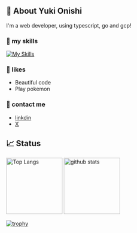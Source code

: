



## 🙋 About Yuki Onishi
I'm a web developer, using typescript, go and gcp! 

### 🌱 my skills

[![My Skills](https://skillicons.dev/icons?i=ts,js,go,dart,php,nodejs,swift,kotlin,html,css,sass,tailwind,react,nextjs,vue,nuxtjs,express,nestjs,laravel,flutter,docker,aws,gcp,graphql,mysql,postgres,firebase,supabase,prisma,jest,npm,yarn,webpack&perline=10)](https://skillicons.dev)

### 🍪 likes
* Beautiful code
* Play pokemon

### 📩 contact me
*  [linkdin](https://www.linkedin.com/in/yuki-onishi-19141a200/)
*  [X](https://twitter.com/yukionishi1989)






## 📈 Status

<img alt="Top Langs" height="150px" src="https://github-readme-stats.vercel.app/api/top-langs/?username=YukiOnishi1129&layout=compact&count_private=true&show_icons=true&theme=tokyonight" />          <img alt="github stats" height="150px" src="https://github-readme-stats.vercel.app/api?username=YukiOnishi1129&count_private=true&show_icons=true&show_icons=true&theme=tokyonight" />

[![trophy](https://github-profile-trophy.vercel.app/?username=YukiOnishi1129&theme=onedark&column=7)](https://github.com/ryo-ma/github-profile-trophy)

<!-- [![Anurag's GitHub stats](https://github-readme-stats.vercel.app/api?username=YukiOnishi1129&theme=onedark)](https://github.com/anuraghazra/github-readme-stats)


[![Top Langs](https://github-readme-stats.vercel.app/api/top-langs/?username=YukiOnishi1129&theme=github_dark&layout=compact
)](https://github.com/anuraghazra/github-readme-stats) -->


<!-- 
<a href="https://app.daily.dev/yuki"><img src="https://api.daily.dev/devcards/v2/IytwLEYk5PX0HyTXp5pEg.png?type=default&r=9ex" width="356" alt="yuki's Dev Card"/></a>
 -->

 <!-- 
 ![](https://github-profile-summary-cards.vercel.app/api/cards/profile-details?username=YukiOnishi1129&theme=2077)
  -->







<!-- ### Hi there 👋 -->

<!--
**YukiOnishi1129/YukiOnishi1129** is a ✨ _special_ ✨ repository because its `README.md` (this file) appears on your GitHub profile.

Here are some ideas to get you started:

- 🔭 I’m currently working on ...
- 🌱 I’m currently learning ...
- 👯 I’m looking to collaborate on ...
- 🤔 I’m looking for help with ...
- 💬 Ask me about ...
- 📫 How to reach me: ...
- 😄 Pronouns: ...
- ⚡ Fun fact: ...
-->
